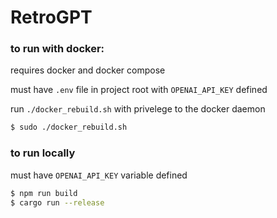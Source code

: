 # RetroGPT
### to run with docker:

requires docker and docker compose

must have `.env` file in project root with `OPENAI_API_KEY` defined

run `./docker_rebuild.sh` with privelege to the docker daemon

```bash
$ sudo ./docker_rebuild.sh
```

### to run locally

must have `OPENAI_API_KEY` variable defined

```bash
$ npm run build
$ cargo run --release
```
